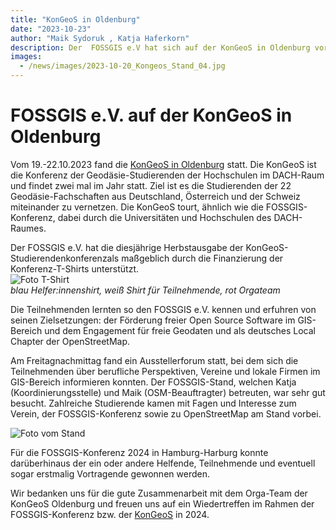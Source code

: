 ```yaml
---
title: "KonGeoS in Oldenburg"
date: "2023-10-23"
author: "Maik Sydoruk , Katja Haferkorn"
description: Der  FOSSGIS e.V hat sich auf der KonGeoS in Oldenburg vorgestellt.
images:
  - /news/images/2023-10-20_Kongeos_Stand_04.jpg
---
```

# FOSSGIS e.V. auf der KonGeoS in Oldenburg

Vom 19.-22.10.2023 fand die [KonGeoS in Oldenburg](https://oldenburg23.kongeos.xyz/) statt. Die KonGeoS ist die Konferenz der Geodäsie-Studierenden der Hochschulen im DACH-Raum und findet zwei mal im Jahr statt.  Ziel ist es die Studierenden der 22 Geodäsie-Fachschaften aus Deutschland, Österreich und der Schweiz miteinander zu vernetzen. Die KonGeoS tourt, ähnlich wie die FOSSGIS-Konferenz, dabei durch die Universitäten und Hochschulen des DACH-Raumes.

Der FOSSGIS e.V. hat die diesjährige Herbstausgabe der KonGeoS-Studierendenkonferenzals maßgeblich durch die Finanzierung der Konferenz-T-Shirts unterstützt.   
![Foto T-Shirt](/news/images/2023-10-20_Kongeos_Oldenburg_T-Shirts.jpg)   
*blau Helfer:innenshirt, weiß Shirt für Teilnehmende, rot Orgateam*

Die Teilnehmenden lernten so den FOSSGIS e.V. kennen und erfuhren von seinen Zielsetzungen: der Förderung freier Open Source Software im GIS-Bereich und dem Engagement für freie Geodaten und als deutsches Local Chapter der OpenStreetMap.

Am Freitagnachmittag fand ein Ausstellerforum statt, bei dem sich die Teilnehmenden über berufliche Perspektiven, Vereine und lokale Firmen im GIS-Bereich informieren konnten. Der FOSSGIS-Stand, welchen Katja (Koordinierungsstelle) und Maik (OSM-Beauftragter) betreuten, war sehr gut besucht. Zahlreiche Studierende kamen mit Fagen und Interesse zum Verein, der FOSSGIS-Konferenz sowie zu OpenStreetMap am Stand vorbei. 

![Foto vom Stand](/news/images/2023-10-20_Kongeos_Stand_04.jpg)


Für die FOSSGIS-Konferenz 2024 in Hamburg-Harburg konnte darüberhinaus der ein oder andere Helfende, Teilnehmende und eventuell sogar erstmalig Vortragende gewonnen werden. 

Wir bedanken uns für die gute Zusammenarbeit mit dem Orga-Team der KonGeoS Oldenburg und freuen uns auf ein Wiedertreffen im Rahmen der FOSSGIS-Konferenz bzw. der [KonGeoS](https://kongeos.xyz/) in 2024.




